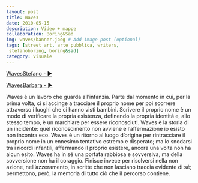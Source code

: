 ```yaml
---
layout: post
title: Waves
date: 2010-05-15
description: Video + mappe
collaboration: Boring&Sad
img: waves/banner.jpeg # Add image post (optional)
tags: [street art, arte pubblica, writers,
 stefanoboring, boring&sad]
category: Visuale
---
```

[WavesStefano  - ▶](https://vimeo.com/27445394)

[WavesBarbara  - ▶](https://vimeo.com/boringandsad/waves-sad)

Waves è un lavoro che guarda all’infanzia. Parte dal momento in cui, per la prima volta, ci si accinge a tracciare il proprio nome per poi scorrere attraverso i luoghi che ci hanno visti bambini.
Scrivere il proprio nome è un modo di verificare la propria esistenza, definendo la propria identità e, allo stesso tempo, è un marchiare per essere riconosciuti. Waves è la storia di un incidente: quel riconoscimento non avviene e l’affermazione io esisto non incontra eco.
Waves è un ritorno al luogo d’origine per rintracciare il proprio nome in un ennesimo tentativo estremo e disperato; ma lo snodarsi tra i ricordi infantili, affermando il proprio esistere, ancora una volta non ha alcun esito.
Waves ha in sé una portata rabbiosa e sovversiva, ma della sovversione non ha il coraggio. Finisce invece per risolversi nella non azione, nell’azzeramento, in scritte che non lasciano traccia evidente di sé; permettono, però, la memoria di tutto ciò che il percorso contiene.
